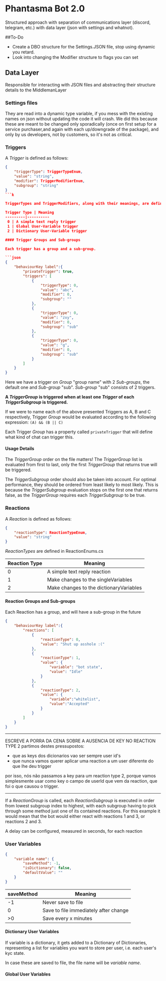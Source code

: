 # Phantasma Bot 2.0

Structured approach with separation of communications layer (discord, telegram, etc.) with data layer (json with settings and whatnot).

##To-Do

* Create a DBO structure for the Settings.JSON file, stop using dynamic you retard.
* Look into changing the Modifier structure to flags you can set


## Data Layer
Responsible for interacting with JSON files and abstracting their structure details to the MiddlemanLayer

### Settings files

They are read into a dynamic type variable, if you mess with the existing names on json without updating the code it will crash.
We did this because these are meant to be changed only sporadically (once on first setup for a service purchaser,and again with each up/downgrade of the package), and only by us developers, not by customers, so it's not as critical.

### Triggers

A _Trigger_ is defined as follows:

```json
{
    "triggerType": TriggerTypeEnum,
    "value": "string",
    "modifier": TriggerModifierEnum,
    "subgroup": "string"
}
```k

TriggerTypes and TriggerModifiers, along with their meanings, are defined in TriggerEnums.cs

Trigger Type | Meaning
---------|----------
 0 | A simple text reply trigger
 1 | Global User-Variable trigger
 2 | Dictionary User-Variable trigger

#### Trigger Groups and Sub-groups

Each trigger has a group and a sub-group.

```json
{
    "behaviourKey label":{
        "privateTrigger": true,
        "triggers": [
            {
                "triggerType": 0,
                "value": "abc",
                "modifier": 0,
                "subgroup": ""
            },
            {
                "triggerType": 0,
                "value": "zxy",
                "modifier": 0,
                "subgroup": "sub"
            },
            {
                "triggerType": 0,
                "value": "g",
                "modifier": 0,
                "subgroup": "sub"
            }
        ]
    }
}
```

Here we have a trigger on _Group_ "group name" with 2 _Sub-groups_, the default one and _Sub-group_ "sub". _Sub-group_ "sub" consists of 2 triggers.

**A _TriggerGroup_ is triggered when at least one _Trigger_ of each _TriggerSubgroup_ is triggered.**

If we were to name each of the above presented Triggers as A, B and C respectively, Trigger _Group_ would be evaluated according to the following expression:
`(A) && (B || C)`

Each Trigger _Group_ has a property called `privateTrigger` that will define what kind of chat can trigger this.

#### Usage Details

The _TriggerGroup_ order on the file matters! The _TriggerGroup_ list is evaluated from first to last, only the first _TriggerGroup_ that returns true will be triggered.

The _TriggerSubgroup_ order should also be taken into account. For optimal performance, they should be ordered from least likely to most likely. This is because the _TriggerSubgroup_ evaluation stops on the first one that returns false, as the _TriggerGroup_ requires each _TriggerSubgroup_ to be true.

### Reactions

A _Reaction_ is defined as follows:

```json
{
    "reactionType": ReactionTypeEnum,
    "value": "string"
}
```

_ReactionTypes_ are defined in ReactionEnums.cs

Reaction Type | Meaning
---------|----------
 0 | A simple text reply reaction
 1 | Make changes to the singleVariables
 2 | Make changes to the dictionaryVariables

#### Reaction Groups and Sub-groups

Each Reaction has a group, and will have a sub-group in the future

```json
{
    "behaviourKey label":{
        "reactions": [
            {
                "reactionType": 0,
                "value": "Shut up asshole :("
            },
            {
                "reactionType": 1,
                "value": {
                    "variable": "bot state",
                    "value": "Idle"
                }
            },
            {
                "reactionType": 2,
                "value": {
                    "variable":"whitelist",
                    "value":"Accepted"
                }
            }
        ]
    }
}
```

*************************
ESCREVE A PORRA DA CENA SOBRE A AUSENCIA DE KEY NO REACTION TYPE 2
partimos destes pressupostos:
* que as keys dos dicionarios vao ser sempre user id's
* que nunca vamos querer aplicar uma reaction a um user diferente do que lhe deu trigger

por isso, nós não passamos a key para um reaction type 2, porque vamos simplesmente usar como key o campo de userId que vem da reaction, que foi o que causou o trigger.

*****************************

If a _ReactionGroup_ is called, each _ReactionSubgroup_ is executed in order from lowest subgroup index to highest, with each subgroup having to pick through some method just one of its contained reactions. For this example it would mean that the bot would either react with reactions 1 and 3, or reactions 2 and 3.

A delay can be configured, measured in seconds, for each reaction

### User Variables

```json
{
    "variable name": {
        "saveMethod": -1,
        "isDictionary": false,
        "defaultValue": ""
    }
}
```

saveMethod | Meaning
---------|----------
 -1 | Never save to file
 0 | Save to file immediately after change
 >0 | Save every x minutes

#### Dictionary User Variables

 If variable is a dictionary, it gets added to a Dictionary of Dictionaries, representing a list for variables you want to store per user, i.e. each user's kyc state.

In case these are saved to file, the file name will be _variable name_.

#### Global User Variables
